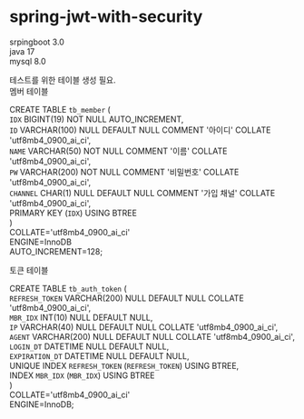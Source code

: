 # spring-jwt-with-security

srpingboot 3.0  
java 17  
mysql 8.0  
  
테스트를 위한 테이블 생성 필요.  
멤버 테이블  
  
CREATE TABLE `tb_member` (  
  `IDX` BIGINT(19) NOT NULL AUTO_INCREMENT,  
  `ID` VARCHAR(100) NULL DEFAULT NULL COMMENT '아이디' COLLATE 'utf8mb4_0900_ai_ci',  
  `NAME` VARCHAR(50) NOT NULL COMMENT '이름' COLLATE 'utf8mb4_0900_ai_ci',  
  `PW` VARCHAR(200) NOT NULL COMMENT '비밀번호' COLLATE 'utf8mb4_0900_ai_ci',  
  `CHANNEL` CHAR(1) NULL DEFAULT NULL COMMENT '가입 채널' COLLATE 'utf8mb4_0900_ai_ci',  
  PRIMARY KEY (`IDX`) USING BTREE  
)  
COLLATE='utf8mb4_0900_ai_ci'  
ENGINE=InnoDB  
AUTO_INCREMENT=128;  
  
  
토큰 테이블  
  
CREATE TABLE `tb_auth_token` (  
	`REFRESH_TOKEN` VARCHAR(200) NULL DEFAULT NULL COLLATE 'utf8mb4_0900_ai_ci',  
	`MBR_IDX` INT(10) NULL DEFAULT NULL,  
	`IP` VARCHAR(40) NULL DEFAULT NULL COLLATE 'utf8mb4_0900_ai_ci',  
	`AGENT` VARCHAR(200) NULL DEFAULT NULL COLLATE 'utf8mb4_0900_ai_ci',  
	`LOGIN_DT` DATETIME NULL DEFAULT NULL,  
	`EXPIRATION_DT` DATETIME NULL DEFAULT NULL,  
	UNIQUE INDEX `REFRESH_TOKEN` (`REFRESH_TOKEN`) USING BTREE,  
	INDEX `MBR_IDX` (`MBR_IDX`) USING BTREE  
)  
COLLATE='utf8mb4_0900_ai_ci'  
ENGINE=InnoDB;  
